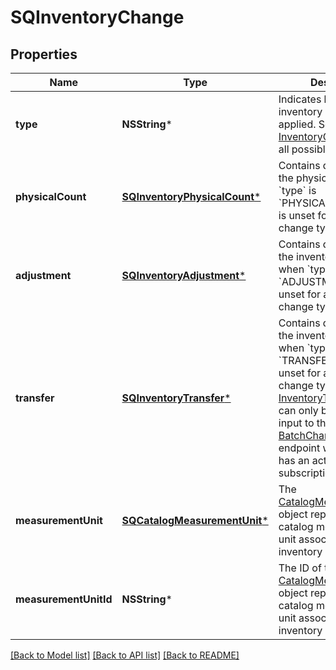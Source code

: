# SQInventoryChange

## Properties
Name | Type | Description | Notes
------------ | ------------- | ------------- | -------------
**type** | **NSString*** | Indicates how the inventory change is applied. See [InventoryChangeType](https://developer.squareup.com/reference/square_2023-10-18/enums/InventoryChangeType) for all possible values. | [optional] 
**physicalCount** | [**SQInventoryPhysicalCount***](SQInventoryPhysicalCount.md) | Contains details about the physical count when &#x60;type&#x60; is &#x60;PHYSICAL_COUNT&#x60;, and is unset for all other change types. | [optional] 
**adjustment** | [**SQInventoryAdjustment***](SQInventoryAdjustment.md) | Contains details about the inventory adjustment when &#x60;type&#x60; is &#x60;ADJUSTMENT&#x60;, and is unset for all other change types. | [optional] 
**transfer** | [**SQInventoryTransfer***](SQInventoryTransfer.md) | Contains details about the inventory transfer when &#x60;type&#x60; is &#x60;TRANSFER&#x60;, and is unset for all other change types.  _Note:_ An [InventoryTransfer](https://developer.squareup.com/reference/square_2023-10-18/objects/InventoryTransfer) object can only be set in the input to the [BatchChangeInventory](https://developer.squareup.com/reference/square_2023-10-18/inventory-api/batch-change-inventory) endpoint when the seller has an active Retail Plus subscription. | [optional] 
**measurementUnit** | [**SQCatalogMeasurementUnit***](SQCatalogMeasurementUnit.md) | The [CatalogMeasurementUnit](https://developer.squareup.com/reference/square_2023-10-18/objects/CatalogMeasurementUnit) object representing the catalog measurement unit associated with the inventory change. | [optional] 
**measurementUnitId** | **NSString*** | The ID of the [CatalogMeasurementUnit](https://developer.squareup.com/reference/square_2023-10-18/objects/CatalogMeasurementUnit) object representing the catalog measurement unit associated with the inventory change. | [optional] 

[[Back to Model list]](../README.md#documentation-for-models) [[Back to API list]](../README.md#documentation-for-api-endpoints) [[Back to README]](../README.md)



